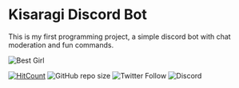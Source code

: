 # Kisaragi Discord Bot
This is my first programming project, a simple discord bot with chat moderation and fun commands. 

![Best Girl](https://encrypted-tbn0.gstatic.com/images?q=tbn:ANd9GcQOYUG9u3l8feN4qP9O7yuGfFxCBVGJSaLC_zstsh3vwknFIoqf)

[![HitCount](http://hits.dwyl.io/tenpi/kisaragi.svg)](http://hits.dwyl.io/tenpi/kisaragi)
![GitHub repo size](https://img.shields.io/github/repo-size/tenpi/kisaragi)
![Twitter Follow](https://img.shields.io/twitter/follow/tenpimusic?label=Follow&style=social)
![Discord](https://img.shields.io/discord/578604087763795970?label=Discord&logo=data%3Aimage%2Fpng%3Bbase64%2CiVBORw0KGgoAAAANSUhEUgAAAOMAAADeCAMAAAD4tEcNAAAAaVBMVEX%2F%2F%2F9yidpshNmzvupthdnFzu%2Bls%2BZvh9logdhpgthlf9dkftfx8%2FuHmt%2BClt7Cy%2B73%2BP2drOSUpeLh5fbc4fXo6%2Fh6j9zZ3vS6xOx%2Bk92RouHq7fmMnuDK0vC4wuvP1vGptueaqeNYddUS94%2BGAAAIj0lEQVR4nO2da7dzPBCGiVQOSqmWaunh%2Ff8%2F8tWqPoqEbklY1txr7U9bcMlpkplMLQsEAoFAIBAIBAKBQCAQSKDjrdjMqeJ21Mq33eWcMzSvGOf5bquJ8PigiNhLEEH0oaU2XW8ZgJWId1dOGNtobqyWUKK4Km98SZVYifBUJWK6qHZai3gHdYgxXSJiCcmUNdeQLBOxhLRVMUZ4bhahkKsGMeZzk0jE1bTWfLnVWLbWvQrE45KrsaxIFWads7TJ%2F1vopIAxW%2BqgWon40xG3y26qtk3DyYwpmxtiQDSezLhbdncsO%2BRtMuN18Yy7yYwLH1ZLRgcYgREYlyJgBEZgXI6AERiBcTkCRmAExuUIGIERGJcjYARGRYyEYKnDpPz3NIfKrIyEIMpZ9nB9CQTO3ChgHmV%2FJp2PkSCePE7xy98S2sL3J1n1lHgXJfxvUVwzMZaA2fXtxA43e0kVkcz5uGSOp%2BAvmLMwEmo7l3fp29lDtau97JkYP4P6GEJlJ6xoCObkc7W1vSY%2Fh8nMwEi4XzuSji5h%2BNUvEaMUBXv37lxPu1LOPTpniFKGStSy1v1%2FvqfU%2FzGkyzhjSVgHeBUBL2sLceJH1yI99nhCw2O6iwJEEcEMOx%2B%2F%2FuE3StOMLKkrZJdQjCiJikEPaHg47UtOxqIPZZr84Ng1y0hYHX%2BwI5yy8%2BYivXNTByfj1Ht8CuzY6Ko0ykjzd0XcbI%2Ftb7%2B66Y9O4nluXWqb0%2BUxErZ5v2vwn1%2F8LQ4hdqn3CUXZjJxHDDLWoQeR545vol0ViV334O24J5tjxNHr6kNynRpKkgb3nx5tjrEK6TpdJz%2Bv1MGtOna4LEbyqsZ4ejhQpUN1o%2FuYaERjjIpCLFsaFeNlipHkCoh6FI0YWk0xcoXB602NCQ82xFivAtVLtrw2y4g2CnB6dRs2XA0xMlXjaVfDWyBmGLGi4Pzexw9OH2YY%2BfQIUqGGo9mNMOobcZ4KhhqrEUYlUetCDcYIG2FUcvpAqHBoZDXBqCIwX6bzwKhjglHf5FipGKhIE4waJ8eXwoGR1QCjLnP8nwYaqwFGBWH5A9rI38AAo95R9amtfIdOPyNJFFAMSL740M%2BIpz9h4ivoZ6SaVsdNxdLGqp2REAUMg5qXEZ%2BlhY%2FXc%2BC7skNfh3ue5feBZAZ72eyhnVE6c2zP%2FOlMxYwUgivi7Om%2FI5gn0ia%2Fk5k62hllhw%2FTjxuR8P6T0adP%2Bgjiyd5UuojUzyguGDc9pSjquWLjNe7EZS1CHDShn5GIu2MrOUQPwuW7dmS7CecZGZHYv9EqR1Dnivz7xWVrtJPkJXQzMvGA2HYEd0ani9e6mSf2J8gORetmpEJjNW3PaZ31SaduJC8rW19pZpQYq51inRQpnUlPtkqTbLNqZpRYAF1vDG%2BtpTsbbjLzXmIFaGaU3P7RZWy1607%2BCFkyHMlb6GYUW2lu58O367GzYpLVo8TvoZmRikfCzojSqaVOa5b1R4mlo5nRExfreA47iW46WxiSyVYWGqCXkWBJuaRVTbTdrsPO%2FCiLeWnfzhijbEtu8z1B9gwobssSkmY0yudilPrkvscUr2sRfVu0RGxPPCWODNDLKOtAzwjrxtDK%2B%2Fw%2Bx0ZmPtLzEca9hmZG0dK30japI95IL6JlHXD9GXCnu7Yk3mTVyyixyOuyFGGMuC%2BcY1zKyisYfww5FMQTpF7GERmIUse9SxPChoXjOiPCJMV7c3oZ9W%2BR%2F9NFaARobquaPVZNiVdXmucOg4zWPIx96wR91DMx9qwTYiUBrJbT%2FVbzjKu9a6EdmR6scyM9g5lw%2B9E8o3X9L5o23KZB7%2BaV0CifgdHaeVOi5g%2B%2B158AWBiLpHlc7a%2BwG0d8%2F7eU05uA06z%2FrsJdK72MWLC2uiSMUOL82mQvDkOEC9Yy4k0rzfsATHT7q%2Fc8xOr%2Fkta%2FyDkiiAjq%2FyR2QereQxY6YrYPTmzCPP80Jph%2Bu8k9VH4V4TfbtPcMDDJKvE3H%2FfNQKkHc3p9kzsVtes%2Fo60rWMytW2szqm%2Btf%2FFa6OPbTPUcwojyLTre41XK3cXE%2FE87w61MEYt%2FcSVKLZuJzZBsecb3h8WyIlBE78fN9FD32eZAQStH73DxJZE3anTs%2Bp3xGIB5ZDq1tqafw%2B685F2Ax4iUYCvQyEofMhCOPPP1B4xa2qCueBs9gmzoXEPQbqeNTYgscrIdsMWcfbMLznrHz8cNR5r7E%2F6k%2F5iC9ubOBhAftXTrJvN0j3g713WTjjpebPI9MGI6ah5Bv0hG%2Fq2ZUWniL2NiUD4bPlWNGM7eoUgFcxp8Mf5dmr%2FE5jDdRxn8obD7Pw3PGZzjxH2InjLBo8vCTchpFv6VgmSvvSmv601pqATmCtAsYgREYlyNgBEZgXI6AERiBcTkCRmAExuUIGIERGJcjYBwl2ZE1jTK6hzzPb1ySYPQPFitgnOe3Skmejk0YrIBxpt%2Bc5eFhZIZrBYyS0yM6hQorHue5UsE4KnmmcpGHZV1GuT9UMM7zk%2Byvc07bZMT3VcE4nP1Mi16HDsIRkEoY01kq8v3q%2FnDqNyWZX%2FI5eiQJ3g83kHvNGkxEpEn16ZG9%2Fhikp4ofwxeU6HOaK9IeS%2FbSaYYu%2Be885F36dFWM1tU8ZCP9kPTpyhit4uffDpmsRsCO5hjdWpdRgV0q1UwHdhNb6AoZy4%2BZ8Ik%2F0%2FSbvvK6ii10pYylNRBhihA2Ja8ZGBuL4kQVMz4fVTh315Cir1hKkYWunnFGbftXeatitMLeDZB1MZbGa49dtzZGa9%2B10FfHaLkdk2d9jF3TeYWMHZNnjYxtk2eVjNalme1kpYxWmOHVM1rWGa2fsbEBsl5Gy%2BHrZ7R27zlkzYxWWs0hq2a0jq8V5boZK5%2FPyhlf7pDVM5aLrfUzWndp1u%2BV6Hqf%2Bw0MyGB2NBAIBAKBQCAQCAQCgUBL1%2F%2Byj5lD%2BBe3eAAAAABJRU5ErkJggg%3D%3D&style=social)
